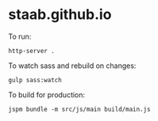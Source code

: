 # staab.github.io

To run:

```
http-server .
```

To watch sass and rebuild on changes:

```
gulp sass:watch
```

To build for production:

```
jspm bundle -m src/js/main build/main.js
```